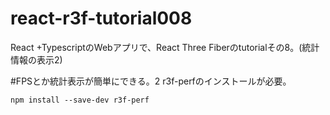 # react-r3f-tutorial008
React +TypescriptのWebアプリで、React Three Fiberのtutorialその8。(統計情報の表示2)

#FPSとか統計表示が簡単にできる。2
r3f-perfのインストールが必要。

```
npm install --save-dev r3f-perf
```

